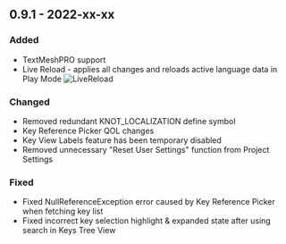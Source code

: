 ## 0.9.1 - 2022-xx-xx

### Added
* TextMeshPRO support
* Live Reload - applies all changes and reloads active language data in Play Mode
![LiveReload](https://user-images.githubusercontent.com/10213769/162785846-7615edc5-b27e-46c3-a7f3-8e447409791e.gif)

### Changed
* Removed redundant KNOT_LOCALIZATION define symbol
* Key Reference Picker QOL changes
* Key View Labels feature has been temporary disabled
* Removed unnecessary "Reset User Settings" function from Project Settings

### Fixed
* Fixed NullReferenceException error caused by Key Reference Picker when fetching key list
* Fixed incorrect key selection highlight & expanded state after using search in Keys Tree View


